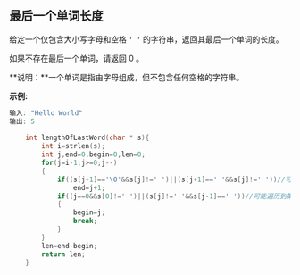 ##  最后一个单词长度

给定一个仅包含大小写字母和空格 `' '` 的字符串，返回其最后一个单词的长度。

如果不存在最后一个单词，请返回 0 。

**说明：**一个单词是指由字母组成，但不包含任何空格的字符串。

**示例:**

```c
输入: "Hello World"
输出: 5
    
    int lengthOfLastWord(char * s){
    	int i=strlen(s);
		int j,end=0,begin=0,len=0;
		for(j=i-1;j>=0;j--)
		{
			if((s[j+1]=='\0'&&s[j]!=' ')||(s[j+1]==' '&&s[j]!=' '))//可能是从最后一个字母开始统计
				end=j+1;
			if((j==0&&s[0]!=' ')||(s[j]!=' '&&s[j-1]==' '))//可能遍历到第一个字母
			{
				begin=j;
				break;
			}
		}
    	len=end-begin;
		return len;
	}
```